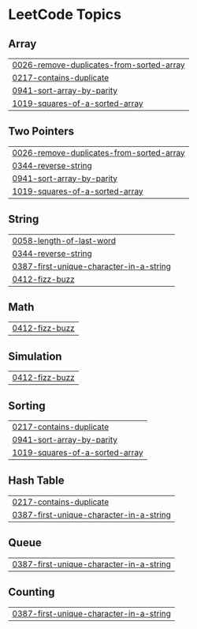
<!---LeetCode Topics Start-->
# LeetCode Topics
## Array
|  |
| ------- |
| [0026-remove-duplicates-from-sorted-array](https://github.com/Jithinc-gopal/leetcode/tree/master/0026-remove-duplicates-from-sorted-array) |
| [0217-contains-duplicate](https://github.com/Jithinc-gopal/leetcode/tree/master/0217-contains-duplicate) |
| [0941-sort-array-by-parity](https://github.com/Jithinc-gopal/leetcode/tree/master/0941-sort-array-by-parity) |
| [1019-squares-of-a-sorted-array](https://github.com/Jithinc-gopal/leetcode/tree/master/1019-squares-of-a-sorted-array) |
## Two Pointers
|  |
| ------- |
| [0026-remove-duplicates-from-sorted-array](https://github.com/Jithinc-gopal/leetcode/tree/master/0026-remove-duplicates-from-sorted-array) |
| [0344-reverse-string](https://github.com/Jithinc-gopal/leetcode/tree/master/0344-reverse-string) |
| [0941-sort-array-by-parity](https://github.com/Jithinc-gopal/leetcode/tree/master/0941-sort-array-by-parity) |
| [1019-squares-of-a-sorted-array](https://github.com/Jithinc-gopal/leetcode/tree/master/1019-squares-of-a-sorted-array) |
## String
|  |
| ------- |
| [0058-length-of-last-word](https://github.com/Jithinc-gopal/leetcode/tree/master/0058-length-of-last-word) |
| [0344-reverse-string](https://github.com/Jithinc-gopal/leetcode/tree/master/0344-reverse-string) |
| [0387-first-unique-character-in-a-string](https://github.com/Jithinc-gopal/leetcode/tree/master/0387-first-unique-character-in-a-string) |
| [0412-fizz-buzz](https://github.com/Jithinc-gopal/leetcode/tree/master/0412-fizz-buzz) |
## Math
|  |
| ------- |
| [0412-fizz-buzz](https://github.com/Jithinc-gopal/leetcode/tree/master/0412-fizz-buzz) |
## Simulation
|  |
| ------- |
| [0412-fizz-buzz](https://github.com/Jithinc-gopal/leetcode/tree/master/0412-fizz-buzz) |
## Sorting
|  |
| ------- |
| [0217-contains-duplicate](https://github.com/Jithinc-gopal/leetcode/tree/master/0217-contains-duplicate) |
| [0941-sort-array-by-parity](https://github.com/Jithinc-gopal/leetcode/tree/master/0941-sort-array-by-parity) |
| [1019-squares-of-a-sorted-array](https://github.com/Jithinc-gopal/leetcode/tree/master/1019-squares-of-a-sorted-array) |
## Hash Table
|  |
| ------- |
| [0217-contains-duplicate](https://github.com/Jithinc-gopal/leetcode/tree/master/0217-contains-duplicate) |
| [0387-first-unique-character-in-a-string](https://github.com/Jithinc-gopal/leetcode/tree/master/0387-first-unique-character-in-a-string) |
## Queue
|  |
| ------- |
| [0387-first-unique-character-in-a-string](https://github.com/Jithinc-gopal/leetcode/tree/master/0387-first-unique-character-in-a-string) |
## Counting
|  |
| ------- |
| [0387-first-unique-character-in-a-string](https://github.com/Jithinc-gopal/leetcode/tree/master/0387-first-unique-character-in-a-string) |
<!---LeetCode Topics End-->